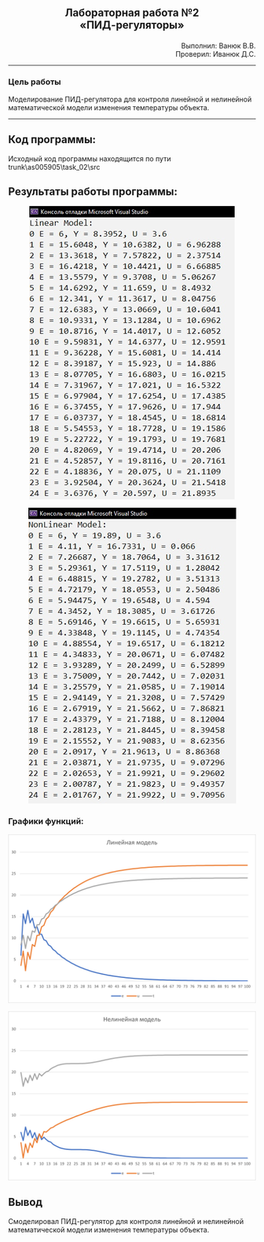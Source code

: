 ## <p align="center">Лабораторная работа №2</br>«ПИД-регуляторы»</p>

<p align="right">Выполнил: Ванюк В.В.</br>
Проверил: Иванюк Д.С.</p>

***
### Цель работы
Моделирование ПИД-регулятора для контроля линейной и нелинейной математической модели изменения температуры объекта.
***

## Код программы:

Исходный код программы находящится по пути trunk\as005905\task_02\src


## Результаты работы программы:

<p align="center">
<img src="img/result.jpg">
</p>

<p align="center">
<img src="img/resultNLM.jpg">
</p>

### Графики функций:

<p align="center">
<img src="img/LMod.png">
</p>

<p align="center">
<img src="img/NLiMod.png">
</p>

## Вывод
Смоделировал ПИД-регулятор для контроля линейной и нелинейной математической модели изменения температуры объекта.
